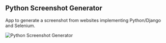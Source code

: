 Python Screenshot Generator
--------

App to generate a screenshot from websites implementing Python/Django and Selenium.

![Python Screenshot Generator](/static/img/python_screenshot_generator.png)
